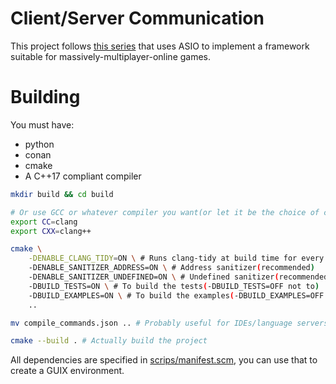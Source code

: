 # Client/Server Communication
This project follows [this series](https://www.youtube.com/watch?v=2hNdkYInj4g&t=2311s) that uses ASIO to implement a framework suitable for massively-multiplayer-online games.

# Building
You must have:
- python
- conan
- cmake
- A C++17 compliant compiler
```sh
mkdir build && cd build

# Or use GCC or whatever compiler you want(or let it be the choice of cmake)
export CC=clang
export CXX=clang++

cmake \
    -DENABLE_CLANG_TIDY=ON \ # Runs clang-tidy at build time for every file
    -DENABLE_SANITIZER_ADDRESS=ON \ # Address sanitizer(recommended)
    -DENABLE_SANITIZER_UNDEFINED=ON \ # Undefined sanitizer(recommended)
    -DBUILD_TESTS=ON \ # To build the tests(-DBUILD_TESTS=OFF not to)
    -DBUILD_EXAMPLES=ON \ # To build the examples(-DBUILD_EXAMPLES=OFF not to)
    ..

mv compile_commands.json .. # Probably useful for IDEs/language servers

cmake --build . # Actually build the project
```
All dependencies are specified in [scrips/manifest.scm](./scripts/manifest.scm), you can use that to create a GUIX environment.
